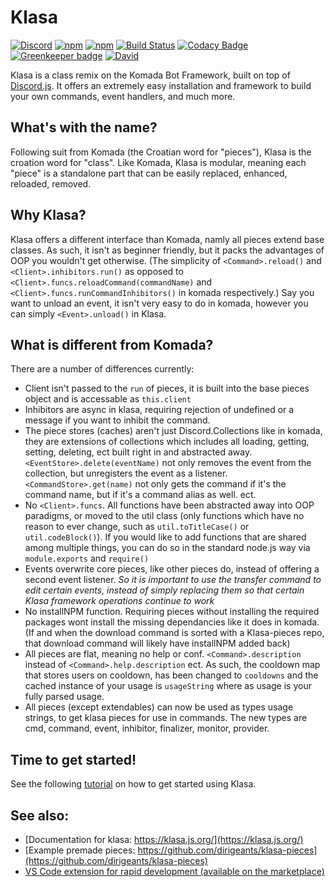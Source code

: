 # Klasa

[![Discord](https://discordapp.com/api/guilds/339942739275677727/embed.png)](https://discord.gg/FpEFSyY)
[![npm](https://img.shields.io/npm/v/klasa.svg?maxAge=3600)](https://www.npmjs.com/package/klasa)
[![npm](https://img.shields.io/npm/dt/klasa.svg?maxAge=3600)](https://www.npmjs.com/package/klasa)
[![Build Status](https://travis-ci.org/dirigeants/klasa.svg?branch=master)](https://travis-ci.org/dirigeants/klasa)
[![Codacy Badge](https://api.codacy.com/project/badge/Grade/e7b37b1f57134a5b9e1f43127df64388)](https://www.codacy.com/app/dirigeants/klasa?utm_source=github.com&amp;utm_medium=referral&amp;utm_content=dirigeants/klasa&amp;utm_campaign=Badge_Grade)
[![Greenkeeper badge](https://badges.greenkeeper.io/dirigeants/klasa.svg)](https://greenkeeper.io/)
[![David](https://img.shields.io/david/dirigeants/klasa.svg?maxAge=3600)](https://david-dm.org/dirigeants/klasa)

Klasa is a class remix on the Komada Bot Framework, built on top of [Discord.js](https://github.com/hydrabolt/discord.js). It offers an extremely easy installation and framework to build your own commands, event handlers, and much more.

## What's with the name?

Following suit from Komada (the Croatian word for "pieces"), Klasa is the croation word for "class". Like Komada, Klasa is modular, meaning each "piece" is a standalone part that can be easily replaced, enhanced, reloaded, removed.

## Why Klasa?

Klasa offers a different interface than Komada, namly all pieces extend base classes. As such, it isn't as beginner friendly, but it packs the advantages of OOP you wouldn't get otherwise. (The simplicity of `<Command>.reload()` and `<Client>.inhibitors.run()` as opposed to `<Client>.funcs.reloadCommand(commandName)` and `<Client>.funcs.runCommandInhibitors()` in komada respectively.) Say you want to unload an event, it isn't very easy to do in komada, however you can simply `<Event>.unload()` in Klasa.

## What is different from Komada?

There are a number of differences currently:

- Client isn't passed to the `run` of pieces, it is built into the base pieces object and is accessable as `this.client`
- Inhibitors are async in klasa, requiring rejection of undefined or a message if you want to inhibit the command.
- The piece stores (caches) aren't just Discord.Collections like in komada, they are extensions of collections which includes all loading, getting, setting, deleting, ect built right in and abstracted away. `<EventStore>.delete(eventName)` not only removes the event from the collection, but unregisters the event as a listener. `<CommandStore>.get(name)` not only gets the command if it's the command name, but if it's a command alias as well. ect.
- No `<Client>.funcs`. All functions have been abstracted away into OOP paradigms, or moved to the util class (only functions which have no reason to ever change, such as `util.toTitleCase()` or `util.codeBlock()`). If you would like to add functions that are shared among multiple things, you can do so in the standard node.js way via `module.exports` and `require()`
- Events overwrite core pieces, like other pieces do, instead of offering a second event listener. *So it is important to use the transfer command to edit certain events, instead of simply replacing them so that certain Klasa framework operations continue to work*
- No installNPM function. Requiring pieces without installing the required packages wont install the missing dependancies like it does in komada. (If and when the download command is sorted with a Klasa-pieces repo, that download command will likely have installNPM added back)
- All pieces are flat, meaning no help or conf. `<Command>.description` instead of `<Command>.help.description` ect. As such, the cooldown map that stores users on cooldown, has been changed to `cooldowns` and the cached instance of your usage is `usageString` where as usage is your fully parsed usage.
- All pieces (except extendables) can now be used as types usage strings, to get klasa pieces for use in commands. The new types are cmd, command, event, inhibitor, finalizer, monitor, provider.

## Time to get started!

See the following [tutorial](https://klasa.js.org/tutorial-GettingStarted.html) on how to get started using Klasa.

## See also:

- [Documentation for klasa: https://klasa.js.org/](https://klasa.js.org/)
- [Example premade pieces: https://github.com/dirigeants/klasa-pieces](https://github.com/dirigeants/klasa-pieces)
- [VS Code extension for rapid development (available on the marketplace)](https://marketplace.visualstudio.com/items?itemName=bdistin.klasa-vscode)

